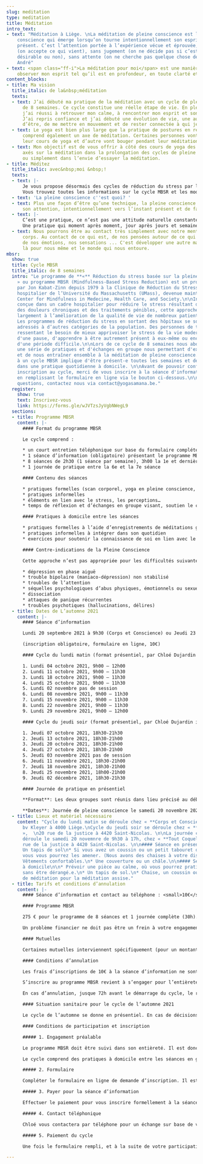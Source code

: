 ```yaml
---
slug: meditation
type: meditation
title: Méditation
intro_text:
- text: "Méditation à Liège. \nLa méditation de pleine conscience est la qualité de
    conscience qui émerge lorsqu’on tourne intentionnellement son esprit vers le moment
    présent. C’est l’attention portée à l’expérience vécue et éprouvée, sans filtre
    (on accepte ce qui vient), sans jugement (on ne décide pas si c’est bien ou mal,
    désirable ou non), sans attente (on ne cherche pas quelque chose de précis). Christophe
    André"
- text: <span class="ff-i">La méditation pour moi</span> est une manière d’être, c’est
    observer mon esprit tel qu’il est en profondeur, en toute clarté et bienveillance.
content_blocks:
- title: Ma vision
  title_italic: de la&nbsp;méditation
  texts:
  - text: J’ai débuté ma pratique de la méditation avec un cycle de pleine conscience
      de 8 semaines. Ce cycle constitue une réelle étape de vie. En plein chamboulement,
      j’ai réussi à retrouver mon calme, à rencontrer mon esprit et son mode de fonctionnement.
      J’ai repris confiance et j’ai débuté une évolution de vie, une autre manière
      d’être, de me mettre en mouvement et de rester connectée à qui je suis.
  - text: Le yoga est bien plus large que la pratique de postures en respirant, il
      comprend également un axe de méditation. Certaines personnes vont méditer pendant
      leur cours de yoga et d’autre vont bouger pendant leur méditation…
  - text: Mon objectif est de vous offrir à côté des cours de yoga des moments plus
      axés sur la méditation dans la prolongation des cycles de pleine conscience
      ou simplement dans l’envie d’essayer la méditation.
- title: Méditez
  title_italic: avec&nbsp;moi &nbsp;!
  texts:
  - text: |-
      Je vous propose désormais des cycles de réduction du stress par la pleine conscience (MBSR). Le premier cycle démarre en octobre, avec un groupe le lundi matin et un groupe le jeudi soir.
      Vous trouvez toutes les informations sur le cycle MBSR et les modalités pratiques ci-dessous.
  - text: 'La pleine conscience c''est quoi? '
  - text: Plus une façon d’être qu’une technique, la pleine conscience signifie diriger
      son attention, intentionnellement vers l’instant présent et de façon non jugeante.
  - text: |-
      C’est une pratique, ce n’est pas une attitude naturelle constante chez nous. Et dans cette pratique nous cultivons la curiosité, l’exploration, la bonté et l’amitié vis-à-vis de tout ce dont nous pouvons faire l’expérience. Ce qui est agréable et aussi ce qui est désagréable ou ni l’un ni l’autre.
      Une pratique qui moment après moment, jour après jours et semaines après semaine nous emmène dans une expérience subtile de ce qui est présent.
  - text: Nous pourrons être au contact très simplement avec notre mental et notre
      corps. Au contact de ce qui est, de nos pensées autour de ce qui est présent,
      de nos émotions, nos sensations ... C'est développer une autre manière d'être
      là pour nous même et le monde qui nous entoure.
mbsr:
  show: true
  title: Cycle MBSR
  title_italic: de 8 semaines
  intro: "Le programme de **«** Réduction du stress basée sur la pleine conscience
    » ou programme MBSR (Mindfulness-Based Stress Reduction) est un programme développé
    par Jon Kabat-Zinn depuis 1979 à la Clinique de Réduction du Stress du centre
    hospitalier de l’Université du Massachusetts (UMass), devenue maintenant le CFM,
    Center for Mindfulness in Medecine, Health Care, and Society.\n\nInitialement
    conçue dans un cadre hospitalier pour réduire le stress résultant de la maladie,
    des douleurs chroniques et des traitements pénibles, cette approche a contribué
    largement à l’amélioration de la qualité de vie de nombreux patients et soignants.
    Les programmes de réduction du stress en sortant des hôpitaux se sont également
    adressés à d’autres catégories de la population. Des personnes de tout horizon,
    ressentant le besoin de mieux apprivoiser le stress de la vie moderne, le besoin
    d'une pause, d'apprendre à être autrement présent à eux-même ou encore se relevant
    d'une période difficile.\n\nLors de ce cycle de 8 semaines nous aborderons toute
    une série de pratiques et d'échanges en groupe nous permettant d'expérimenter
    et de nous entraîner ensemble à la méditation de pleine conscience. Participer
    à un cycle MBSR implique d'être présent-e toutes les semaines et de s'investir
    dans une pratique quotidienne à domicile. \n\nAvant de pouvoir confirmer votre
    inscription au cycle, merci de vous inscrire à la séance d'information obligatoire
    en remplissant le formulaire en ligne via le bouton ci-dessous.\n\nPour toutes
    questions, contactez nous via contact@yogasamana.be."
  register:
    show: true
    text: Inscrivez-vous
    link: https://forms.gle/wJVTzsJyVgbNWegL9
  sections:
  - title: Programme MBSR
    content: |-
      #### Format du programme MBSR

      Le cycle comprend :

      * un court entretien téléphonique sur base du formulaire complété au préalable en ligne
      * 1 séance d’information (obligatoire) présentant le programme MBSR
      * 8 séances de 2h30 (1 séance par semaine), 3h00 la 1e et dernière séance
      * 1 journée de pratique entre la 6e et la 7e séance

      #### Contenu des séances

      * pratiques formelles (scan corporel, yoga en pleine conscience, méditation assise, méditation marché)
      * pratiques informelles
      * éléments en lien avec le stress, les perceptions…
      * temps de réflexion et d’échanges en groupe visant, soutien le chemin dans la pratique

      #### Pratiques à domicile entre les séances

      * pratiques formelles à l’aide d’enregistrements de méditations guidées
      * pratiques informelles à intégrer dans son quotidien
      * exercices pour soutenir la connaissance de soi en lien avec le stress dans sa vie

      #### Contre-indications de la Pleine Conscience

      Cette approche n’est pas appropriée pour les difficultés suivantes, qui nécessitent un traitement spécifique:

      * dépression en phase aiguë
      * trouble bipolaire (maniaco-dépression) non stabilisé
      * troubles de l’attention
      * séquelles psychologiques d’abus physiques, émotionnels ou sexuels
      * dissociation
      * attaques de panique récurrentes
      * troubles psychotiques (hallucinations, délires)
  - title: Dates de L’automne 2021
    content: |-
      #### Séance d’information

      Lundi 20 septembre 2021 à 9h30 (Corps et Conscience) ou Jeudi 23 septembre 2021 de 18h30 à 20h00 (Chez tout Coquelicot)

      (inscription obligatoire, formulaire en ligne, 10€)

      #### Cycle du lundi matin (format présentiel, par Chloé Dujardin instructrice MBSR qualifiée)

      1. Lundi 04 octobre 2021, 9h00 – 12h00
      2. Lundi 11 octobre 2021, 9h00 – 11h30
      3. Lundi 18 octobre 2021, 9h00 – 11h30
      4. Lundi 25 octobre 2021, 9h00 – 11h30
      5. Lundi 02 novembre pas de session
      6. Lundi 08 novembre 2021, 9h00 – 11h30
      7. Lundi 15 novembre 2021, 9h00 – 11h30
      8. Lundi 22 novembre 2021, 9h00 – 11h30
      9. Lundi 29 novembre 2021, 9h00 – 12h00

      #### Cycle du jeudi soir (format présentiel, par Chloé Dujardin instructrice MBSR qualifiée)

      1. Jeudi 07 octobre 2021, 18h30-21h30
      2. Jeudi 13 octobre 2021, 18h30-21h00
      3. Jeudi 20 octobre 2021, 18h30-21h00
      4. Jeudi 27 octobre 2021, 18h30-21h00
      5. Jeudi 03 novembre 2021 pas de session
      6. Jeudi 11 novembre 2021, 18h30-21h00
      7. Jeudi 18 novembre 2021, 18h30-21h00
      8. Jeudi 25 novembre 2021, 18h00-21h00
      9. Jeudi 02 décembre 2021, 18h30-21h30

      #### Journée de pratique en présentiel

      **Format**: Les deux groupes sont réunis dans lieu précisé au début du cycle.

      **Dates**: Journée de pleine conscience le samedi 20 novembre 2021 de 09h30 à 17h00.
  - title: Lieux et matériel nécessaire
    content: "Cycle du lundi matin se déroule chez « **Corps et Conscience** »,  \n107
      bv Kleyer à 4000 Liège.\nCycle du jeudi soir se déroule chez « **Tout Coquelicot**
      »,  \n20 rue de la justice à 4420 Saint-Nicolas. \n\nLa journée complète se
      déroule le samedi 20 novemnre de 9h30 à 17h, chez « **Tout Coquelicot** », 20
      rue de la justice à 4420 Saint-Nicolas. \n\n#### Séance en présentiel en studio\n\n*
      Un tapis de sol\n* Si vous avez un coussin ou un petit tabouret de méditation,
      vous vous pourrez les amener. (Nous avons des chaises à votre disposition également)\n*
      Vêtements confortables.\n* Une couverture ou un châle.\n\n#### Séances de pratique
      à domicile\n\n* Prévoir une pièce au calme, où vous pourrez pratiquer seul.e
      sans être dérangé.e.\n* Un tapis de sol.\n* Chaise, un coussin ou un petit tabouret
      de méditation pour la méditation assise."
  - title: Tarifs et conditions d’annulation
    content: |-
      #### Séance d’information et contact au téléphone : <small>10€</small>.

      #### Programme MBSR

      275 € pour le programme de 8 séances et 1 journée complète (30h). Ce tarif donne également accès à un syllabus imprimé et les enregistrements de méditations guidées pour la pratique à domicile.

      Un problème financier ne doit pas être un frein à votre engagement dans cette démarche. Contactez-moi et nous trouverons ensemble le moyen de rendre votre participation possible.

      #### Mutuelles

      Certaines mutuelles interviennent spécifiquement (pour un montant forfaitaire) dans les programmes de pleine conscience. Veillez à vous renseigner auprès de votre mutuelle et à vous fournir des documents nécessaires au remboursement. (attention ces documents sont spécifiques à la pleine conscience).

      #### Conditions d’annulation

      Les frais d’inscriptions de 10€ à la séance d’information ne sont ni remboursables ni transférables à un autre programme.

      S’inscrire au programme MBSR revient à s’engager pour l’entièreté du programme. Il est donc nécessaire d’en régler l’entièreté du tarif. Il ne sera procédé à aucun remboursement en cas d’absence à une des 8 séances. Il est toujours possible de profiter de l’autre créneau horaire pour rattraper une séance manquée (la même semaine du même cycle).

      En cas d’annulation, jusque 72h avant le démarrage du cycle, le remboursement s’effectue avec une retenue de 80€. (non transférable à un autre cycle). Passé ce délais, en cas d’annulation aucun remboursement ne sera effectué.

      #### Situation sanitaire pour le cycle de l’automne 2021

      Le cycle de l’automne se donne en présentiel. En cas de décisions du gouvernement impliquant de ne plus pouvoir se réunir en présentiel, le programme sera transféré sous le format en ligne. En s’inscrivant au format présentiel, les personnes donnent leur consentement tacite à ces conditions. Il n’y a dès lors aucun remboursement ni transfert vers un programme ultérieur.

      #### Conditions de participation et inscription

      ##### 1. Engagement préalable

      Le programme MBSR doit être suivi dans son entièreté. Il est donc important de s’assurer d’être présent.e à l’ensemble des séances et la journée de pratique. Si de façon occasionnelle et en prévenant à l’avance, vous ne pouvez être présent.e lors d’une séance, vous pourrez y assister à l’autre cycle (horaire) de la même semaine.

      Le cycle comprend des pratiques à domicile entre les séances en groupe. Ces pratiques peuvent durer jusque 60 minutes par jours tout au long du cycle. Il est important en s'inscrivant pour le cycle de s’engager fermement à consacrer le temps prévu les pratiques formelles, les pratiques informelles au quotidien tout comme de prendre le temps de noter certaines expériences.

      ##### 2. Formulaire

      Compléter le formulaire en ligne de demande d’inscription. Il est strictement confidentiel et sera consulté exclusivement par l’instructrice Chloé Dujardin. Ce formulaire nous permet avant tout de connaître votre démarche et éventuellement de relever certains points d’attentions quant à votre participation au programme.

      ##### 3. Payer pour la séance d’information

      Effectuer le paiement pour vous inscrire formellement à la séance d’information (obligatoire pour participer au cycle) via le lien renseigné dans le formulaire  (via la page "[horaires et tarifs](https://www.yogasamana.be/horaires-tarifs/)" du site www.yogasamana.be).

      ##### 4. Contact téléphonique

      Chloé vous contactera par téléphone pour un échange sur base de votre formulaire (rempli en ligne). Merci de relire les contres-indications définies plus haut sur la page. Nous pourrons, si vous êtes concerné.e en parler de vive voix et vérifier si cela est le bon moment pour entamer un cycle de pleine conscience.

      ##### 5. Paiement du cycle

      Une fois le formulaire rempli, et à la suite de votre participation à la séance d’information, vous pourrez effectuer le paiement qui sera mis en ligne sur le site internet.

---
```

